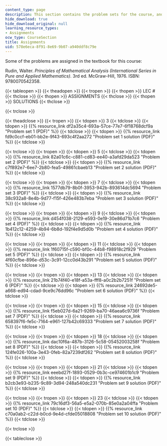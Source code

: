 ```yaml
---
content_type: page
description: This section contains the problem sets for the course, and their solutions.
hide_download: true
hide_download_original: null
learning_resource_types:
- Assignments
ocw_type: CourseSection
title: Assignments
uid: 578e6eca-8f91-8e69-9b07-a940ddf8c79e
---
```


Some of the problems are assigned in the textbook for this course:

Rudin, Walter. _Principles of Mathematical Analysis (International Series in Pure and Applied Mathematics)_. 3rd ed. McGraw-Hill, 1976. ISBN: 9780070542358.

{{< tableopen >}}
{{< theadopen >}}
{{< tropen >}}
{{< thopen >}}
LEC #
{{< thclose >}}
{{< thopen >}}
ASSIGNMENTS
{{< thclose >}}
{{< thopen >}}
SOLUTIONS
{{< thclose >}}

{{< trclose >}}

{{< theadclose >}}
{{< tropen >}}
{{< tdopen >}}
3
{{< tdclose >}}
{{< tdopen >}}
{{% resource_link df2a35c4-693a-57ce-77e7-6f18768dcf9a "Problem set 1 (PDF)" %}}
{{< tdclose >}}
{{< tdopen >}}
{{% resource_link fd9c0ccf-eb01-bb2e-9f43-693c4f2aa272 "Problem set 1 solution (PDF)" %}}
{{< tdclose >}}

{{< trclose >}}
{{< tropen >}}
{{< tdopen >}}
5
{{< tdclose >}}
{{< tdopen >}}
{{% resource_link 82a01c6c-c881-cd83-ee40-a3afd29da523 "Problem set 2 (PDF)" %}}
{{< tdclose >}}
{{< tdopen >}}
{{% resource_link c7f892e7-6ee7-2b80-fea5-49861cbaeb13 "Problem set 2 solution (PDF)" %}}
{{< tdclose >}}

{{< trclose >}}
{{< tropen >}}
{{< tdopen >}}
7
{{< tdclose >}}
{{< tdopen >}}
{{% resource_link 1577db79-8b0f-3953-942b-893614dc5694 "Problem set 3 (PDF)" %}}
{{< tdclose >}}
{{< tdopen >}}
{{% resource_link 38c932a8-8e4b-9d77-f15f-426e483b7eba "Problem set 3 solution (PDF)" %}}
{{< tdclose >}}

{{< trclose >}}
{{< tropen >}}
{{< tdopen >}}
9
{{< tdclose >}}
{{< tdopen >}}
{{% resource_link d454f038-2129-e593-0e19-30e86d71b7c6 "Problem set 4 (PDF)" %}}
{{< tdclose >}}
{{< tdopen >}}
{{% resource_link 1b412c12-4259-4b94-6b8d-192f4e9d5d0b "Problem set 4 solution (PDF)" %}}
{{< tdclose >}}

{{< trclose >}}
{{< tropen >}}
{{< tdopen >}}
11
{{< tdclose >}}
{{< tdopen >}}
{{% resource_link 1f60715f-c590-bf0c-44b8-f98918c2f929 "Problem set 5 (PDF)" %}}
{{< tdclose >}}
{{< tdopen >}}
{{% resource_link 4f60cfbe-896e-d53c-3c91-12cc0d43b291 "Problem set 5 solution (PDF)" %}}
{{< tdclose >}}

{{< trclose >}}
{{< tropen >}}
{{< tdopen >}}
13
{{< tdclose >}}
{{< tdopen >}}
{{% resource_link 21b74f40-e18f-a53a-fff8-a0c2b2b7251f "Problem set 6 (PDF)" %}}
{{< tdclose >}}
{{< tdopen >}}
{{% resource_link 24692de5-a668-ed94-cdad-9ce9c76dd96c "Problem set 6 solution (PDF)" %}}
{{< tdclose >}}

{{< trclose >}}
{{< tropen >}}
{{< tdopen >}}
15
{{< tdclose >}}
{{< tdopen >}}
{{% resource_link f5eb027d-6a21-9269-ba70-46aea6c9736f "Problem set 7 (PDF)" %}}
{{< tdclose >}}
{{< tdopen >}}
{{% resource_link 658397f6-fe5c-7164-e961-127b42c69333 "Problem set 7 solution (PDF)" %}}
{{< tdclose >}}

{{< trclose >}}
{{< tropen >}}
{{< tdopen >}}
18
{{< tdclose >}}
{{< tdopen >}}
{{% resource_link dac10f6a-487b-3126-5c58-05452003258f "Problem set 8 (PDF)" %}}
{{< tdclose >}}
{{< tdopen >}}
{{% resource_link 124fe026-100a-3e43-0feb-82a7239df262 "Problem set 8 solution (PDF)" %}}
{{< tdclose >}}

{{< trclose >}}
{{< tropen >}}
{{< tdopen >}}
21
{{< tdclose >}}
{{< tdopen >}}
{{% resource_link eeebd27f-1893-0529-0b3c-ce974601b1c9 "Problem set 9 (PDF)" %}}
{{< tdclose >}}
{{< tdopen >}}
{{% resource_link b2cb3e93-b235-9c89-3d94-248a540dc231 "Problem set 9 solution (PDF)" %}}
{{< tdclose >}}

{{< trclose >}}
{{< tropen >}}
{{< tdopen >}}
23
{{< tdclose >}}
{{< tdopen >}}
{{% resource_link 79c16df3-56a5-e5a2-070b-85e0a2a04ffa "Problem set 10 (PDF)" %}}
{{< tdclose >}}
{{< tdopen >}}
{{% resource_link c70a0ab2-c22d-b0cd-9e4d-cfde05018808 "Problem set 10 solution (PDF)" %}}
{{< tdclose >}}

{{< trclose >}}

{{< tableclose >}}